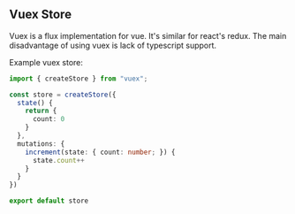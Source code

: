 ## Vuex Store

Vuex is a flux implementation for vue. It's similar for react's redux.
The main disadvantage of using vuex is lack of typescript support.

Example vuex store:
```ts
import { createStore } from "vuex";

const store = createStore({
  state() {
    return {
      count: 0
    }
  },
  mutations: {
    increment(state: { count: number; }) {
      state.count++
    }
  }
})

export default store
```
